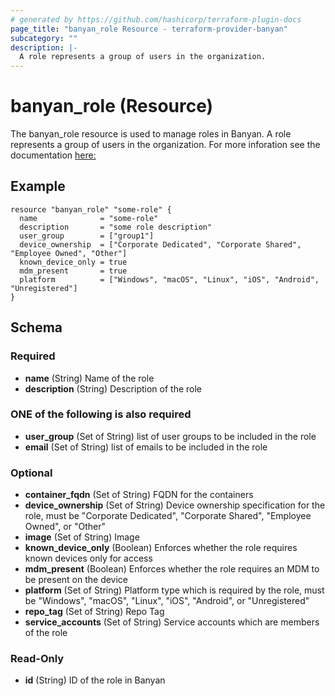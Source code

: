 ```yaml
---
# generated by https://github.com/hashicorp/terraform-plugin-docs
page_title: "banyan_role Resource - terraform-provider-banyan"
subcategory: ""
description: |-
  A role represents a group of users in the organization.
---
```


# banyan_role (Resource)

The banyan_role resource is used to manage roles in Banyan. A role represents a group of users in the organization. For more inforation see the documentation [here:](https://docs.banyanops.com/docs/feature-guides/administer-security-policies/roles/manage-roles/)

## Example
```hcl
resource "banyan_role" "some-role" {
  name              = "some-role"
  description       = "some role description"
  user_group        = ["group1"]
  device_ownership  = ["Corporate Dedicated", "Corporate Shared", "Employee Owned", "Other"]
  known_device_only = true
  mdm_present       = true
  platform          = ["Windows", "macOS", "Linux", "iOS", "Android", "Unregistered"]
}
```
<!-- schema generated by tfplugindocs -->
## Schema

### Required

- **name** (String) Name of the role
- **description** (String) Description of the role

### **ONE** of the following is also required
- **user_group** (Set of String) list of user groups to be included in the role
- **email** (Set of String) list of emails to be included in the role

### Optional

- **container_fqdn** (Set of String) FQDN for the containers
- **device_ownership** (Set of String) Device ownership specification for the role, must be "Corporate Dedicated", "Corporate Shared", "Employee Owned", or "Other"
- **image** (Set of String) Image
- **known_device_only** (Boolean) Enforces whether the role requires known devices only for access
- **mdm_present** (Boolean) Enforces whether the role requires an MDM to be present on the device
- **platform** (Set of String) Platform type which is required by the role, must be "Windows", "macOS", "Linux", "iOS", "Android", or "Unregistered"
- **repo_tag** (Set of String) Repo Tag
- **service_accounts** (Set of String) Service accounts which are members of the role

### Read-Only

- **id** (String) ID of the role in Banyan
